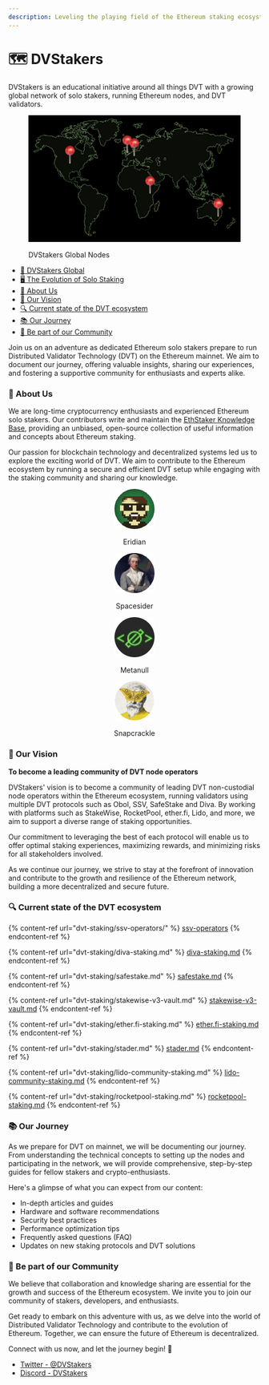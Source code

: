 ```yaml
---
description: Leveling the playing field of the Ethereum staking ecosystem
---
```


# 🗺 DVStakers

DVStakers is an educational initiative around all things DVT with a growing global network of solo stakers, running Ethereum nodes, and DVT validators.

<figure><img src=".gitbook/assets/image (1).png" alt=""><figcaption><p>DVStakers Global Nodes</p></figcaption></figure>

* [📍 DVStakers Global](dvstakers-global/)
* [🖥 The Evolution of Solo Staking](the-evolution-of-solo-staking.md)
* [🚀 About Us](./#about-us)
* [🎯 Our Vision](./#our-vision)
* [🔍 Current state of the DVT ecosystem](./#current-state-of-the-dvt-ecosystem)
* [📚 Our Journey](./#our-journey)
* [💬 Be part of our Community](./#be-part-of-our-community)

Join us on an adventure as dedicated Ethereum solo stakers prepare to run Distributed Validator Technology (DVT) on the Ethereum mainnet. We aim to document our journey, offering valuable insights, sharing our experiences, and fostering a supportive community for enthusiasts and experts alike.

### 🚀 About Us

We are long-time cryptocurrency enthusiasts and experienced Ethereum solo stakers. Our contributors write and maintain the [EthStaker Knowledge Base](https://ethstaker.gitbook.io/ethstaker-knowledge-base/), providing an unbiased, open-source collection of useful information and concepts about Ethereum staking.

Our passion for blockchain technology and decentralized systems led us to explore the exciting world of DVT. We aim to contribute to the Ethereum ecosystem by running a secure and efficient DVT setup while engaging with the staking community and sharing our knowledge.

<div align="center">

<figure><img src=".gitbook/assets/Eridian.png" alt="Eridian"><figcaption><p>Eridian</p></figcaption></figure>

 

<figure><img src=".gitbook/assets/Spacesider.png" alt="Spacesider"><figcaption><p>Spacesider</p></figcaption></figure>

 

<figure><img src=".gitbook/assets/image (3) (2).png" alt=""><figcaption><p>Metanull</p></figcaption></figure>

 

<figure><img src=".gitbook/assets/Screenshot 2023-07-06 at 23.13.10-modified.png" alt=""><figcaption><p>Snapcrackle</p></figcaption></figure>

</div>

### 🎯 Our Vision

**To become a leading community of DVT node operators**

DVStakers' vision is to become a community of leading DVT non-custodial node operators within the Ethereum ecosystem, running validators using multiple DVT protocols such as Obol, SSV, SafeStake and Diva. By working with platforms such as StakeWise, RocketPool, ether.fi, Lido, and more, we aim to support a diverse range of staking opportunities.&#x20;

Our commitment to leveraging the best of each protocol will enable us to offer optimal staking experiences, maximizing rewards, and minimizing risks for all stakeholders involved.&#x20;

As we continue our journey, we strive to stay at the forefront of innovation and contribute to the growth and resilience of the Ethereum network, building a more decentralized and secure future.

### 🔍 Current state of the DVT ecosystem

{% content-ref url="dvt-staking/ssv-operators/" %}
[ssv-operators](dvt-staking/ssv-operators/)
{% endcontent-ref %}

{% content-ref url="dvt-staking/diva-staking.md" %}
[diva-staking.md](dvt-staking/diva-staking.md)
{% endcontent-ref %}

{% content-ref url="dvt-staking/safestake.md" %}
[safestake.md](dvt-staking/safestake.md)
{% endcontent-ref %}

{% content-ref url="dvt-staking/stakewise-v3-vault.md" %}
[stakewise-v3-vault.md](dvt-staking/stakewise-v3-vault.md)
{% endcontent-ref %}

{% content-ref url="dvt-staking/ether.fi-staking.md" %}
[ether.fi-staking.md](dvt-staking/ether.fi-staking.md)
{% endcontent-ref %}

{% content-ref url="dvt-staking/stader.md" %}
[stader.md](dvt-staking/stader.md)
{% endcontent-ref %}

{% content-ref url="dvt-staking/lido-community-staking.md" %}
[lido-community-staking.md](dvt-staking/lido-community-staking.md)
{% endcontent-ref %}

{% content-ref url="dvt-staking/rocketpool-staking.md" %}
[rocketpool-staking.md](dvt-staking/rocketpool-staking.md)
{% endcontent-ref %}

### 📚 Our Journey

As we prepare for DVT on mainnet, we will be documenting our journey. From understanding the technical concepts to setting up the nodes and participating in the network, we will provide comprehensive, step-by-step guides for fellow stakers and crypto-enthusiasts.

Here's a glimpse of what you can expect from our content:

* In-depth articles and guides
* Hardware and software recommendations
* Security best practices
* Performance optimization tips
* Frequently asked questions (FAQ)
* Updates on new staking protocols and DVT solutions

### 💬 Be part of our Community

We believe that collaboration and knowledge sharing are essential for the growth and success of the Ethereum ecosystem. We invite you to join our community of stakers, developers, and enthusiasts.

Get ready to embark on this adventure with us, as we delve into the world of Distributed Validator Technology and contribute to the evolution of Ethereum. Together, we can ensure the future of Ethereum is decentralized.

Connect with us now, and let the journey begin! 🌟

* [Twitter - @DVStakers](https://twitter.com/DVStakers)
* [Discord - DVStakers](https://discord.gg/VbVwqgSdFD)
